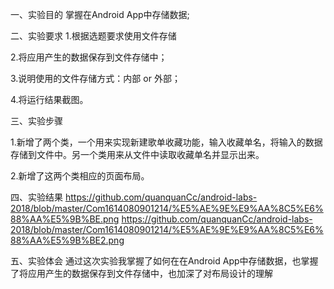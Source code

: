 一、实验目的
掌握在Android App中存储数据;

二、实验要求
1.根据选题要求使用文件存储

2.将应用产生的数据保存到文件存储中；

3.说明使用的文件存储方式：内部 or 外部；

4.将运行结果截图。

三、实验步骤

1.新增了两个类，一个用来实现新建歌单收藏功能，输入收藏单名，将输入的数据存储到文件中。另一个类用来从文件中读取收藏单名并显示出来。

2.新增了这两个类相应的页面布局。

四、实验结果
https://github.com/quanquanCc/android-labs-2018/blob/master/Com1614080901214/%E5%AE%9E%E9%AA%8C5%E6%88%AA%E5%9B%BE.png
https://github.com/quanquanCc/android-labs-2018/blob/master/Com1614080901214/%E5%AE%9E%E9%AA%8C5%E6%88%AA%E5%9B%BE2.png

五、实验体会
通过这次实验我掌握了如何在在Android App中存储数据，也掌握了将应用产生的数据保存到文件存储中，也加深了对布局设计的理解
